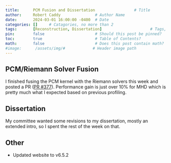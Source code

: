 ```yaml
---
title:      PCM Fusion and Dissertation                 # Title
author:     Robert Caddy               # Author Name
date:       2024-03-01 16:00:00 -0400  # Date
categories: []     # Catagories, no more than 2
tags:       [Reconstruction, Dissertation]                     # Tags, any number
pin:        false                      # Should this post be pinned?
toc:        true                       # Table of Contents?
math:       false                      # Does this post contain math?
#image:      /assets/img/#            # Header image path
---
```



## PCM/Riemann Solver Fusion

I finished fusing the PCM kernel with the Riemann solvers this week and posted a PR ([PR #377](https://github.com/cholla-hydro/cholla/pull/377)). Performance gain is just over 10% for MHD which is pretty much what I expected based on previous profiling.

## Dissertation

My committee wanted some revisions to my dissertation, mostly an extended intro, so I spent the rest of the week on that.


## Other

- Updated website to v6.5.2